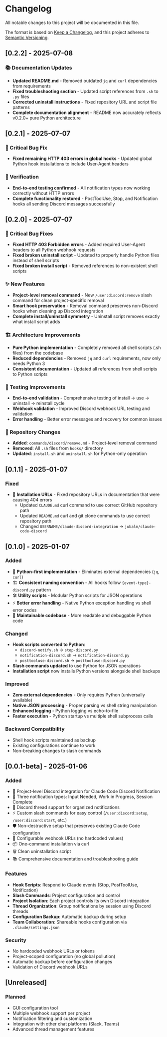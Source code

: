 # Changelog

All notable changes to this project will be documented in this file.

The format is based on [Keep a Changelog](https://keepachangelog.com/en/1.0.0/),
and this project adheres to [Semantic Versioning](https://semver.org/spec/v2.0.0.html).

## [0.2.2] - 2025-07-08

### 📚 Documentation Updates
- **Updated README.md** - Removed outdated `jq` and `curl` dependencies from requirements
- **Fixed troubleshooting section** - Updated script references from `.sh` to `.py` files
- **Corrected uninstall instructions** - Fixed repository URL and script file patterns
- **Complete documentation alignment** - README now accurately reflects v0.2.0+ pure Python architecture

## [0.2.1] - 2025-07-07

### 🐛 Critical Bug Fix
- **Fixed remaining HTTP 403 errors in global hooks** - Updated global Python hook installations to include User-Agent headers

### 🧪 Verification  
- **End-to-end testing confirmed** - All notification types now working correctly without HTTP errors
- **Complete functionality restored** - PostToolUse, Stop, and Notification hooks all sending Discord messages successfully

## [0.2.0] - 2025-07-07

### 🐛 Critical Bug Fixes
- **Fixed HTTP 403 Forbidden errors** - Added required User-Agent headers to all Python webhook requests
- **Fixed broken uninstall script** - Updated to properly handle Python files instead of shell scripts
- **Fixed broken install script** - Removed references to non-existent shell scripts

### ✨ New Features
- **Project-level removal command** - New `/user:discord:remove` slash command for clean project-specific removal
- **Smart hook preservation** - Removal command preserves non-Discord hooks when cleaning up Discord integration
- **Complete install/uninstall symmetry** - Uninstall script removes exactly what install script adds

### 🏗️ Architecture Improvements
- **Pure Python implementation** - Completely removed all shell scripts (.sh files) from the codebase
- **Reduced dependencies** - Removed `jq` and `curl` requirements, now only needs Python 3
- **Consistent documentation** - Updated all references from shell scripts to Python scripts

### 🧪 Testing Improvements
- **End-to-end validation** - Comprehensive testing of install → use → uninstall → reinstall cycle
- **Webhook validation** - Improved Discord webhook URL testing and validation
- **Error handling** - Better error messages and recovery for common issues

### 📁 Repository Changes
- **Added**: `commands/discord/remove.md` - Project-level removal command
- **Removed**: All `.sh` files from `hooks/` directory
- **Updated**: `install.sh` and `uninstall.sh` for Python-only operation

## [0.1.1] - 2025-01-07

### Fixed
- 🔗 **Installation URLs** - Fixed repository URLs in documentation that were causing 404 errors
  - Updated `CLAUDE.md` curl command to use correct GitHub repository path
  - Updated `README.md` curl and git clone commands to use correct repository path
  - Changed `USERNAME/claude-discord-integration` → `jubalm/claude-code-discord`

## [0.1.0] - 2025-01-07

### Added
- 🐍 **Python-first implementation** - Eliminates external dependencies (`jq`, `curl`)
- 🏗️ **Consistent naming convention** - All hooks follow `{event-type}-discord.py` pattern
- 🛠️ **Utility scripts** - Modular Python scripts for JSON operations
- ⚡ **Better error handling** - Native Python exception handling vs shell error codes
- 🔧 **Maintainable codebase** - More readable and debuggable Python code

### Changed
- **Hook scripts converted to Python**:
  - `discord-notify.sh` → `stop-discord.py`
  - `notification-discord.sh` → `notification-discord.py` 
  - `posttooluse-discord.sh` → `posttooluse-discord.py`
- **Slash commands updated** to use Python for JSON operations
- **Installation script** now installs Python versions alongside shell backups

### Improved
- **Zero external dependencies** - Only requires Python (universally available)
- **Native JSON processing** - Proper parsing vs shell string manipulation
- **Enhanced logging** - Python logging vs echo-to-file
- **Faster execution** - Python startup vs multiple shell subprocess calls

### Backward Compatibility
- Shell hook scripts maintained as backup
- Existing configurations continue to work
- Non-breaking changes to slash commands

## [0.0.1-beta] - 2025-01-06

### Added
- 🎯 Project-level Discord integration for Claude Code Discord Notification
- 🔔 Three notification types: Input Needed, Work in Progress, Session Complete
- 🧵 Discord thread support for organized notifications
- ⚡ Custom slash commands for easy control (`/user:discord:setup`, `/user:discord:start`, etc.)
- 🛡️ Non-destructive setup that preserves existing Claude Code configuration
- 🔧 Configurable webhook URLs (no hardcoded values)
- 📦 One-command installation via curl
- 🗑️ Clean uninstallation script
- 📚 Comprehensive documentation and troubleshooting guide

### Features
- **Hook Scripts**: Respond to Claude events (Stop, PostToolUse, Notification)
- **Slash Commands**: Project configuration and control
- **Project Isolation**: Each project controls its own Discord integration
- **Thread Organization**: Group notifications by session using Discord threads
- **Configuration Backup**: Automatic backup during setup
- **Team Collaboration**: Shareable hooks configuration via `.claude/settings.json`

### Security
- No hardcoded webhook URLs or tokens
- Project-scoped configuration (no global pollution)
- Automatic backup before configuration changes
- Validation of Discord webhook URLs

## [Unreleased]

### Planned
- GUI configuration tool
- Multiple webhook support per project
- Notification filtering and customization
- Integration with other chat platforms (Slack, Teams)
- Advanced thread management features